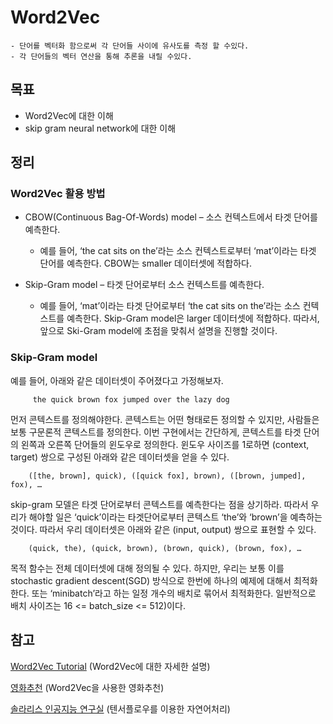 # Word2Vec

    - 단어를 벡터화 함으로써 각 단어들 사이에 유사도를 측정 할 수있다.
    - 각 단어들의 벡터 연산을 통해 추론을 내릴 수있다.
    
## 목표
- Word2Vec에 대한 이해
- skip gram neural network에 대한 이해

## 정리

### Word2Vec 활용 방법

- CBOW(Continuous Bag-Of-Words) model – 소스 컨텍스트에서 타겟 단어를 예측한다.
    - 예를 들어, ‘the cat sits on the’라는 소스 컨텍스트로부터 ‘mat’이라는 타겟 단어를 예측한다. CBOW는 smaller 데이터셋에 적합하다.

 

- Skip-Gram model – 타겟 단어로부터 소스 컨텍스트를 예측한다.
    - 예를 들어, ‘mat’이라는 타겟 단어로부터 ‘the cat sits on the’라는 소스 컨텍스트를 예측한다. Skip-Gram model은 larger 데이터셋에 적합하다. 따라서, 앞으로 Ski-Gram model에 초점을 맞춰서 설명을 진행할 것이다.

### Skip-Gram model

 예를 들어, 아래와 같은 데이터셋이 주어졌다고 가정해보자.

         the quick brown fox jumped over the lazy dog
        
먼저 콘텍스트를 정의해야한다. 콘텍스트는 어떤 형태로든 정의할 수 있지만, 사람들은 보통 구문론적 콘텍스트를 정의한다. 이번 구현에서는 간단하게, 콘텍스트를 타겟 단어의 왼쪽과 오른쪽 단어들의 윈도우로 정의한다. 윈도우 사이즈를 1로하면 (context, target) 쌍으로 구성된 아래와 같은 데이터셋을 얻을 수 있다.

        ([the, brown], quick), ([quick fox], brown), ([brown, jumped], fox), …
        
skip-gram 모델은 타겟 단어로부터 콘텍스트를 예측한다는 점을 상기하라. 따라서 우리가 해야할 일은 ‘quick’이라는 타겟단어로부터 콘텍스트 ‘the’와 ‘brown’을 예측하는 것이다. 따라서 우리 데이터셋은 아래와 같은 (input, output) 쌍으로 표현할 수 있다.

        (quick, the), (quick, brown), (brown, quick), (brown, fox), …
        
목적 함수는 전체 데이터셋에 대해 정의될 수 있다. 하지만, 우리는 보통 이를 stochastic gradient descent(SGD) 방식으로 한번에 하나의 예제에 대해서 최적화한다. 또는 ‘minibatch’라고 하는 일정 개수의 배치로 묶어서 최적화한다. 일반적으로 배치 사이즈는 16 <= batch_size <= 512)이다.

## 참고

[Word2Vec Tutorial](http://mccormickml.com/2016/04/19/word2vec-tutorial-the-skip-gram-model/) (Word2Vec에 대한 자세한 설명)

[영화추천](http://yujuwon.tistory.com/entry/word2vec%EC%9C%BC%EB%A1%9C-%EC%98%81%ED%99%94-%EC%B6%94%EC%B2%9C-%ED%95%98%EA%B8%B0) (Word2Vec을 사용한 영화추천)

[솔라리스 인공지능 연구실](http://solarisailab.com/archives/374) (텐서플로우를 이용한 자연어처리)

